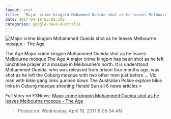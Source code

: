 ```yaml
---
layout: post
title:  "Major crime kingpin Mohammed Oueida shot as he leaves Melbourne mosque - The Age"
date: 2017-04-19 03:05:34Z
categories: google-news-australia
---
```


![Major crime kingpin Mohammed Oueida shot as he leaves Melbourne mosque - The Age](http://www.theage.com.au/content/dam/images/g/v/n/h/c/v/image.related.socialLead.620x349.gvnhdd.png/1492574844955.jpg)

The Age Major crime kingpin Mohammed Oueida shot as he leaves Melbourne mosque The Age A major crime kingpin has been shot as he left lunchtime prayer at a mosque in Melbourne's north. It is understood Mohammed Oueida, who was released from prison four months ago, was shot as he left the Coburg mosque with two other men just before ... Vic man with bikie gang links gunned down The Australian Police explore bikie links in Coburg mosque shooting Herald Sun all 6 news articles »


Full story on F3News: [Major crime kingpin Mohammed Oueida shot as he leaves Melbourne mosque - The Age](http://www.f3nws.com/n/3BvNSJ)

> Posted on: Wednesday, April 19, 2017 8:05:34 AM
